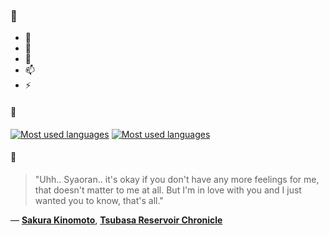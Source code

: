 ### 👋

- 🔭
- 🌱
- 💬
- 📫
- ⚡

#### 🧏

[![Most used languages](https://github-readme-stats-aynah.vercel.app/api/top-langs/?username=aynh&theme=solarized-dark&langs_count=6&layout=compact&hide_title=true)](https://github.com/anuraghazra/github-readme-stats#gh-dark-mode-only)
[![Most used languages](https://github-readme-stats-aynah.vercel.app/api/top-langs/?username=aynh&theme=solarized-light&langs_count=6&layout=compact&hide_title=true)](https://github.com/anuraghazra/github-readme-stats#gh-light-mode-only)

#### 💬

> "Uhh.. Syaoran.. it's okay if you don't have any more feelings for me, that doesn't matter to me at all. But I'm in love with you and I just wanted you to know, that's all."

&mdash; [**Sakura Kinomoto**](https://myanimelist.net/character.php?q=Sakura%20Kinomoto&cat=character), [**Tsubasa Reservoir Chronicle**](https://myanimelist.net/search/all?q=Tsubasa%20Reservoir%20Chronicle&cat=all)
